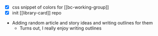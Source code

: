 - [x] css snippet of colors for [[bc-working-group]]
- [x] init [[library-card]] repo
- Adding random article and story ideas and writing outlines for them
	- Turns out, I really enjoy writing outlines